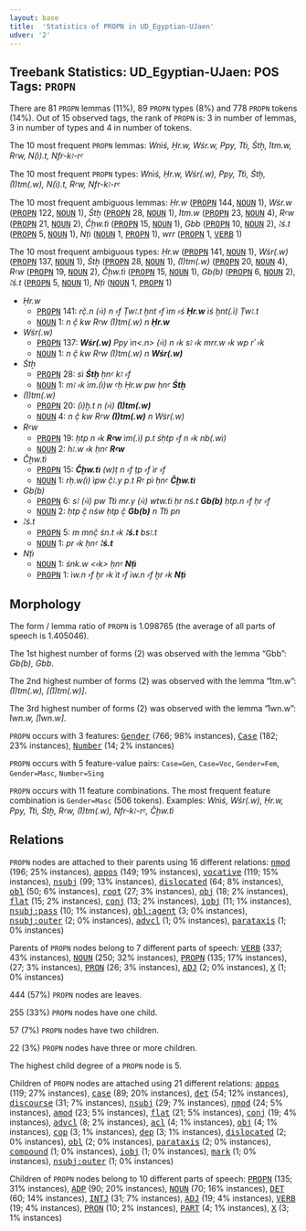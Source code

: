 ```yaml
---
layout: base
title:  'Statistics of PROPN in UD_Egyptian-UJaen'
udver: '2'
---
```


## Treebank Statistics: UD_Egyptian-UJaen: POS Tags: `PROPN`

There are 81 `PROPN` lemmas (11%), 89 `PROPN` types (8%) and 778 `PROPN` tokens (14%).
Out of 15 observed tags, the rank of `PROPN` is: 3 in number of lemmas, 3 in number of types and 4 in number of tokens.

The 10 most frequent `PROPN` lemmas: <em>Wni҆ś, Ḥr.w, Wśr.w, Ppy, Tti҆, Śtẖ, I҆tm.w, Rꜥw, N(i҆).t, Nfr-kꜣ-rꜥ</em>

The 10 most frequent `PROPN` types:  <em>Wni҆ś, Ḥr.w, Wśr(.w), Ppy, Tti҆, Śtẖ, (I҆)tm(.w), N(i҆).t, Rꜥw, Nfr-kꜣ-rꜥ</em>

The 10 most frequent ambiguous lemmas: <em>Ḥr.w</em> (<tt><a href="egy_ujaen-pos-PROPN.html">PROPN</a></tt> 144, <tt><a href="egy_ujaen-pos-NOUN.html">NOUN</a></tt> 1), <em>Wśr.w</em> (<tt><a href="egy_ujaen-pos-PROPN.html">PROPN</a></tt> 122, <tt><a href="egy_ujaen-pos-NOUN.html">NOUN</a></tt> 1), <em>Śtẖ</em> (<tt><a href="egy_ujaen-pos-PROPN.html">PROPN</a></tt> 28, <tt><a href="egy_ujaen-pos-NOUN.html">NOUN</a></tt> 1), <em>I҆tm.w</em> (<tt><a href="egy_ujaen-pos-PROPN.html">PROPN</a></tt> 23, <tt><a href="egy_ujaen-pos-NOUN.html">NOUN</a></tt> 4), <em>Rꜥw</em> (<tt><a href="egy_ujaen-pos-PROPN.html">PROPN</a></tt> 21, <tt><a href="egy_ujaen-pos-NOUN.html">NOUN</a></tt> 2), <em>Č̣ḥw.ti҆</em> (<tt><a href="egy_ujaen-pos-PROPN.html">PROPN</a></tt> 15, <tt><a href="egy_ujaen-pos-NOUN.html">NOUN</a></tt> 1), <em>Gbb</em> (<tt><a href="egy_ujaen-pos-PROPN.html">PROPN</a></tt> 10, <tt><a href="egy_ujaen-pos-NOUN.html">NOUN</a></tt> 2), <em>Ꜣś.t</em> (<tt><a href="egy_ujaen-pos-PROPN.html">PROPN</a></tt> 5, <tt><a href="egy_ujaen-pos-NOUN.html">NOUN</a></tt> 1), <em>Nṭi҆</em> (<tt><a href="egy_ujaen-pos-NOUN.html">NOUN</a></tt> 1, <tt><a href="egy_ujaen-pos-PROPN.html">PROPN</a></tt> 1), <em>wrr</em> (<tt><a href="egy_ujaen-pos-PROPN.html">PROPN</a></tt> 1, <tt><a href="egy_ujaen-pos-VERB.html">VERB</a></tt> 1)

The 10 most frequent ambiguous types:  <em>Ḥr.w</em> (<tt><a href="egy_ujaen-pos-PROPN.html">PROPN</a></tt> 141, <tt><a href="egy_ujaen-pos-NOUN.html">NOUN</a></tt> 1), <em>Wśr(.w)</em> (<tt><a href="egy_ujaen-pos-PROPN.html">PROPN</a></tt> 137, <tt><a href="egy_ujaen-pos-NOUN.html">NOUN</a></tt> 1), <em>Śtẖ</em> (<tt><a href="egy_ujaen-pos-PROPN.html">PROPN</a></tt> 28, <tt><a href="egy_ujaen-pos-NOUN.html">NOUN</a></tt> 1), <em>(I҆)tm(.w)</em> (<tt><a href="egy_ujaen-pos-PROPN.html">PROPN</a></tt> 20, <tt><a href="egy_ujaen-pos-NOUN.html">NOUN</a></tt> 4), <em>Rꜥw</em> (<tt><a href="egy_ujaen-pos-PROPN.html">PROPN</a></tt> 19, <tt><a href="egy_ujaen-pos-NOUN.html">NOUN</a></tt> 2), <em>Č̣ḥw.ti҆</em> (<tt><a href="egy_ujaen-pos-PROPN.html">PROPN</a></tt> 15, <tt><a href="egy_ujaen-pos-NOUN.html">NOUN</a></tt> 1), <em>Gb(b)</em> (<tt><a href="egy_ujaen-pos-PROPN.html">PROPN</a></tt> 6, <tt><a href="egy_ujaen-pos-NOUN.html">NOUN</a></tt> 2), <em>Ꜣś.t</em> (<tt><a href="egy_ujaen-pos-PROPN.html">PROPN</a></tt> 5, <tt><a href="egy_ujaen-pos-NOUN.html">NOUN</a></tt> 1), <em>Nṭi҆</em> (<tt><a href="egy_ujaen-pos-NOUN.html">NOUN</a></tt> 1, <tt><a href="egy_ujaen-pos-PROPN.html">PROPN</a></tt> 1)


* <em>Ḥr.w</em>
  * <tt><a href="egy_ujaen-pos-PROPN.html">PROPN</a></tt> 141: <em>rč̣.n (⸗i҆) n ⸗f Ṭwꜣ.t ḫnt ⸗f i҆m ⸗ś <b>Ḥr.w</b> i҆ś ḫnt(.i҆) Ṭwꜣ.t</em>
  * <tt><a href="egy_ujaen-pos-NOUN.html">NOUN</a></tt> 1: <em>n č̣ kw Rꜥw (I҆)tm(.w) n <b>Ḥr.w</b></em>
* <em>Wśr(.w)</em>
  * <tt><a href="egy_ujaen-pos-PROPN.html">PROPN</a></tt> 137: <em><b>Wśr(.w)</b> Ppy i҆n<.n> (⸗i҆) n ⸗k sꜣ ⸗k mrr.w ⸗k wp rʾ ⸗k</em>
  * <tt><a href="egy_ujaen-pos-NOUN.html">NOUN</a></tt> 1: <em>n č̣ kw Rꜥw (I҆)tm(.w) n <b>Wśr(.w)</b></em>
* <em>Śtẖ</em>
  * <tt><a href="egy_ujaen-pos-PROPN.html">PROPN</a></tt> 28: <em>si҆ <b>Śtẖ</b> ḥnꜥ kꜣ ⸗f</em>
  * <tt><a href="egy_ujaen-pos-NOUN.html">NOUN</a></tt> 1: <em>mꜣ ⸗k i҆m.(i҆)w ꜥḥ Ḥr.w pw ḥnꜥ <b>Śtẖ</b></em>
* <em>(I҆)tm(.w)</em>
  * <tt><a href="egy_ujaen-pos-PROPN.html">PROPN</a></tt> 20: <em>(i҆)ḫ.t n (⸗i҆) <b>(I҆)tm(.w)</b></em>
  * <tt><a href="egy_ujaen-pos-NOUN.html">NOUN</a></tt> 4: <em>n č̣ kw Rꜥw <b>(I҆)tm(.w)</b> n Wśr(.w)</em>
* <em>Rꜥw</em>
  * <tt><a href="egy_ujaen-pos-PROPN.html">PROPN</a></tt> 19: <em>ḥtp n ⸗k <b>Rꜥw</b> i҆m(.i҆) p.t śḥtp ⸗f n ⸗k nb(.wi҆)</em>
  * <tt><a href="egy_ujaen-pos-NOUN.html">NOUN</a></tt> 2: <em>hꜣ.w ⸗k ḥnꜥ <b>Rꜥw</b></em>
* <em>Č̣ḥw.ti҆</em>
  * <tt><a href="egy_ujaen-pos-PROPN.html">PROPN</a></tt> 15: <em><b>Č̣ḥw.ti҆</b> (w)ṭ n ⸗f ṭp ⸗f i҆r ⸗f</em>
  * <tt><a href="egy_ujaen-pos-NOUN.html">NOUN</a></tt> 1: <em>rḥ.w(i҆) i҆pw č̣ꜣ.y p.t Rꜥ pi҆ ḥnꜥ <b>Č̣ḥw.ti҆</b></em>
* <em>Gb(b)</em>
  * <tt><a href="egy_ujaen-pos-PROPN.html">PROPN</a></tt> 6: <em>sꜣ (⸗i҆) pw Tti҆ mr.y (⸗i҆) wtw.ti҆ ḥr nś.t <b>Gb(b)</b> ḥtp.n ⸗f ḥr ⸗f</em>
  * <tt><a href="egy_ujaen-pos-NOUN.html">NOUN</a></tt> 2: <em>ḥtp č̣ nśw ḥtp č̣ <b>Gb(b)</b> n Tti҆ pn</em>
* <em>Ꜣś.t</em>
  * <tt><a href="egy_ujaen-pos-PROPN.html">PROPN</a></tt> 5: <em>m mnč̣ śn.t ⸗k <b>Ꜣś.t</b> bsꜣ.t</em>
  * <tt><a href="egy_ujaen-pos-NOUN.html">NOUN</a></tt> 1: <em>pr ⸗k ḥnꜥ <b>Ꜣś.t</b></em>
* <em>Nṭi҆</em>
  * <tt><a href="egy_ujaen-pos-NOUN.html">NOUN</a></tt> 1: <em>śnk.w <⸗k> ḥnꜥ <b>Nṭi҆</b></em>
  * <tt><a href="egy_ujaen-pos-PROPN.html">PROPN</a></tt> 1: <em>i҆w.n ⸗f ḫr ⸗k i҆t ⸗f i҆w.n ⸗f ḫr ⸗k <b>Nṭi҆</b></em>

## Morphology

The form / lemma ratio of `PROPN` is 1.098765 (the average of all parts of speech is 1.405046).

The 1st highest number of forms (2) was observed with the lemma “Gbb”: <em>Gb(b), Gbb</em>.

The 2nd highest number of forms (2) was observed with the lemma “I҆tm.w”: <em>(I҆)tm(.w), [(I҆)tm(.w)]</em>.

The 3rd highest number of forms (2) was observed with the lemma “I҆wn.w”: <em>I҆wn.w, [I҆wn.w]</em>.

`PROPN` occurs with 3 features: <tt><a href="egy_ujaen-feat-Gender.html">Gender</a></tt> (766; 98% instances), <tt><a href="egy_ujaen-feat-Case.html">Case</a></tt> (182; 23% instances), <tt><a href="egy_ujaen-feat-Number.html">Number</a></tt> (14; 2% instances)

`PROPN` occurs with 5 feature-value pairs: `Case=Gen`, `Case=Voc`, `Gender=Fem`, `Gender=Masc`, `Number=Sing`

`PROPN` occurs with 11 feature combinations.
The most frequent feature combination is `Gender=Masc` (506 tokens).
Examples: <em>Wni҆ś, Wśr(.w), Ḥr.w, Ppy, Tti҆, Śtẖ, Rꜥw, (I҆)tm(.w), Nfr-kꜣ-rꜥ, Č̣ḥw.ti҆</em>


## Relations

`PROPN` nodes are attached to their parents using 16 different relations: <tt><a href="egy_ujaen-dep-nmod.html">nmod</a></tt> (196; 25% instances), <tt><a href="egy_ujaen-dep-appos.html">appos</a></tt> (149; 19% instances), <tt><a href="egy_ujaen-dep-vocative.html">vocative</a></tt> (119; 15% instances), <tt><a href="egy_ujaen-dep-nsubj.html">nsubj</a></tt> (99; 13% instances), <tt><a href="egy_ujaen-dep-dislocated.html">dislocated</a></tt> (64; 8% instances), <tt><a href="egy_ujaen-dep-obl.html">obl</a></tt> (50; 6% instances), <tt><a href="egy_ujaen-dep-root.html">root</a></tt> (27; 3% instances), <tt><a href="egy_ujaen-dep-obj.html">obj</a></tt> (18; 2% instances), <tt><a href="egy_ujaen-dep-flat.html">flat</a></tt> (15; 2% instances), <tt><a href="egy_ujaen-dep-conj.html">conj</a></tt> (13; 2% instances), <tt><a href="egy_ujaen-dep-iobj.html">iobj</a></tt> (11; 1% instances), <tt><a href="egy_ujaen-dep-nsubj-pass.html">nsubj:pass</a></tt> (10; 1% instances), <tt><a href="egy_ujaen-dep-obl-agent.html">obl:agent</a></tt> (3; 0% instances), <tt><a href="egy_ujaen-dep-nsubj-outer.html">nsubj:outer</a></tt> (2; 0% instances), <tt><a href="egy_ujaen-dep-advcl.html">advcl</a></tt> (1; 0% instances), <tt><a href="egy_ujaen-dep-parataxis.html">parataxis</a></tt> (1; 0% instances)

Parents of `PROPN` nodes belong to 7 different parts of speech: <tt><a href="egy_ujaen-pos-VERB.html">VERB</a></tt> (337; 43% instances), <tt><a href="egy_ujaen-pos-NOUN.html">NOUN</a></tt> (250; 32% instances), <tt><a href="egy_ujaen-pos-PROPN.html">PROPN</a></tt> (135; 17% instances),  (27; 3% instances), <tt><a href="egy_ujaen-pos-PRON.html">PRON</a></tt> (26; 3% instances), <tt><a href="egy_ujaen-pos-ADJ.html">ADJ</a></tt> (2; 0% instances), <tt><a href="egy_ujaen-pos-X.html">X</a></tt> (1; 0% instances)

444 (57%) `PROPN` nodes are leaves.

255 (33%) `PROPN` nodes have one child.

57 (7%) `PROPN` nodes have two children.

22 (3%) `PROPN` nodes have three or more children.

The highest child degree of a `PROPN` node is 5.

Children of `PROPN` nodes are attached using 21 different relations: <tt><a href="egy_ujaen-dep-appos.html">appos</a></tt> (119; 27% instances), <tt><a href="egy_ujaen-dep-case.html">case</a></tt> (89; 20% instances), <tt><a href="egy_ujaen-dep-det.html">det</a></tt> (54; 12% instances), <tt><a href="egy_ujaen-dep-discourse.html">discourse</a></tt> (31; 7% instances), <tt><a href="egy_ujaen-dep-nsubj.html">nsubj</a></tt> (29; 7% instances), <tt><a href="egy_ujaen-dep-nmod.html">nmod</a></tt> (24; 5% instances), <tt><a href="egy_ujaen-dep-amod.html">amod</a></tt> (23; 5% instances), <tt><a href="egy_ujaen-dep-flat.html">flat</a></tt> (21; 5% instances), <tt><a href="egy_ujaen-dep-conj.html">conj</a></tt> (19; 4% instances), <tt><a href="egy_ujaen-dep-advcl.html">advcl</a></tt> (8; 2% instances), <tt><a href="egy_ujaen-dep-acl.html">acl</a></tt> (4; 1% instances), <tt><a href="egy_ujaen-dep-obj.html">obj</a></tt> (4; 1% instances), <tt><a href="egy_ujaen-dep-cop.html">cop</a></tt> (3; 1% instances), <tt><a href="egy_ujaen-dep-dep.html">dep</a></tt> (3; 1% instances), <tt><a href="egy_ujaen-dep-dislocated.html">dislocated</a></tt> (2; 0% instances), <tt><a href="egy_ujaen-dep-obl.html">obl</a></tt> (2; 0% instances), <tt><a href="egy_ujaen-dep-parataxis.html">parataxis</a></tt> (2; 0% instances), <tt><a href="egy_ujaen-dep-compound.html">compound</a></tt> (1; 0% instances), <tt><a href="egy_ujaen-dep-iobj.html">iobj</a></tt> (1; 0% instances), <tt><a href="egy_ujaen-dep-mark.html">mark</a></tt> (1; 0% instances), <tt><a href="egy_ujaen-dep-nsubj-outer.html">nsubj:outer</a></tt> (1; 0% instances)

Children of `PROPN` nodes belong to 10 different parts of speech: <tt><a href="egy_ujaen-pos-PROPN.html">PROPN</a></tt> (135; 31% instances), <tt><a href="egy_ujaen-pos-ADP.html">ADP</a></tt> (90; 20% instances), <tt><a href="egy_ujaen-pos-NOUN.html">NOUN</a></tt> (70; 16% instances), <tt><a href="egy_ujaen-pos-DET.html">DET</a></tt> (60; 14% instances), <tt><a href="egy_ujaen-pos-INTJ.html">INTJ</a></tt> (31; 7% instances), <tt><a href="egy_ujaen-pos-ADJ.html">ADJ</a></tt> (19; 4% instances), <tt><a href="egy_ujaen-pos-VERB.html">VERB</a></tt> (19; 4% instances), <tt><a href="egy_ujaen-pos-PRON.html">PRON</a></tt> (10; 2% instances), <tt><a href="egy_ujaen-pos-PART.html">PART</a></tt> (4; 1% instances), <tt><a href="egy_ujaen-pos-X.html">X</a></tt> (3; 1% instances)

